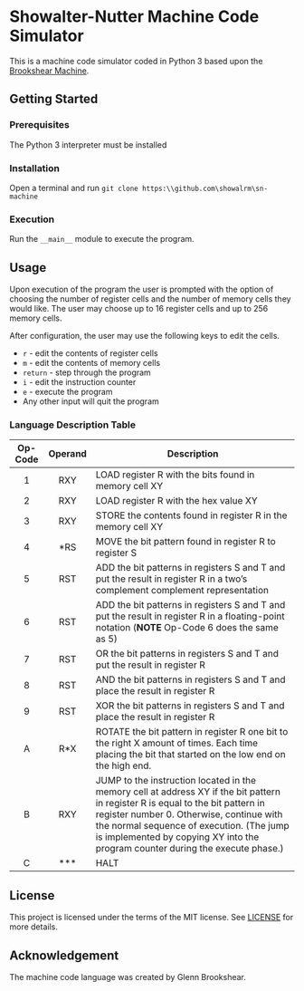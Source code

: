 # Showalter-Nutter Machine Code Simulator
This is a machine code simulator coded in Python 3 based upon the 
[Brookshear Machine](https://w3.cs.jmu.edu/cs101/unit03/bmachine.html).

## Getting Started

### Prerequisites
The Python 3 interpreter must be installed

### Installation
Open a terminal and run `git clone https:\\github.com\showalrm\sn-machine`

### Execution
Run the `__main__` module to execute the program.

## Usage
Upon execution of the program the user is prompted with the option of choosing the number of register
cells and the number of memory cells they would like. The user may choose up to 16 register cells
and up to 256 memory cells.

After configuration, the user may use the following keys to edit the cells.

- `r` - edit the contents of register cells
- `m` - edit the contents of memory cells
- `return` - step through the program
- `i` - edit the instruction counter
- `e` - execute the program
- Any other input will quit the program

### Language Description Table
|Op-Code   | Operand | Description |
|:--------:|:-------:|-------------|
|1         | RXY     | LOAD register R with the bits found in memory cell XY |
|2         | RXY     | LOAD register R with the hex value XY|
|3         | RXY     | STORE the contents found in register R in the memory cell XY |
|4         | *RS     | MOVE the bit pattern found in register R to register S | 
|5         | RST     | ADD the bit patterns in registers S and T and put the result in register R in a two’s complement complement representation|
|6         | RST     | ADD the bit patterns in registers S and T and put the result in register R in a floating-point notation (**NOTE** Op-Code 6 does the same as 5)|
|7         | RST     | OR the bit patterns in registers S and T and put the result in register R |
|8         | RST     | AND  the bit patterns in registers S and T and place the result in register R |
|9         | RST     | XOR the bit patterns in registers S and T and place the result in register R |
|A         | R*X     | ROTATE the bit pattern in register R one bit to the right X amount of times. Each time placing the bit that started on the low end on the high end.
|B         | RXY     | JUMP to the instruction located in the memory cell at address XY if the bit pattern in register R is equal to the bit pattern in register number 0. Otherwise, continue with the normal sequence of execution. (The jump is implemented by copying XY into the program counter during the execute phase.) |
|C         | ***     | HALT |

## License
This project is licensed under the terms of the MIT license. See [LICENSE](LICENSE) for more details.

## Acknowledgement
The machine code language was created by Glenn Brookshear.